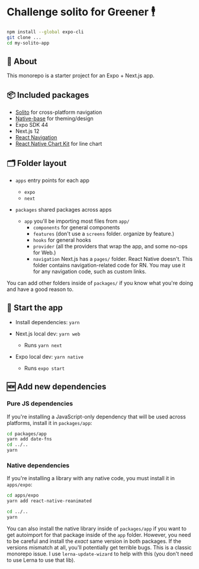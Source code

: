 # Challenge solito for Greener 🕴

```bash
npm install --global expo-cli
git clone ...
cd my-solito-app
```

## 🔦 About

This monorepo is a starter project for an Expo + Next.js app.

## 📦 Included packages

- [Solito](https://solito.dev/) for cross-platform navigation
- [Native-base](https://nativebase.io/) for theming/design
- Expo SDK 44
- Next.js 12
- [React Navigation](https://reactnavigation.org/)
- [React Native Chart Kit](https://github.com/indiespirit/react-native-chart-kit) for line chart

## 🗂 Folder layout

- `apps` entry points for each app

  - `expo`
  - `next`

- `packages` shared packages across apps
  - `app` you'll be importing most files from `app/`
    - `components` for general components
    - `features` (don't use a `screens` folder. organize by feature.)
    - `hooks` for general hooks
    - `provider` (all the providers that wrap the app, and some no-ops for Web.)
    - `navigation` Next.js has a `pages/` folder. React Native doesn't. This folder contains navigation-related code for RN. You may use it for any navigation code, such as custom links.

You can add other folders inside of `packages/` if you know what you're doing and have a good reason to.

## 🏁 Start the app

- Install dependencies: `yarn`

- Next.js local dev: `yarn web`
  - Runs `yarn next`
- Expo local dev: `yarn native`
  - Runs `expo start`

## 🆕 Add new dependencies

### Pure JS dependencies

If you're installing a JavaScript-only dependency that will be used across platforms, install it in `packages/app`:

```sh
cd packages/app
yarn add date-fns
cd ../..
yarn
```

### Native dependencies

If you're installing a library with any native code, you must install it in `apps/expo`:

```sh
cd apps/expo
yarn add react-native-reanimated

cd ../..
yarn
```

You can also install the native library inside of `packages/app` if you want to get autoimport for that package inside of the `app` folder. However, you need to be careful and install the _exact_ same version in both packages. If the versions mismatch at all, you'll potentially get terrible bugs. This is a classic monorepo issue. I use `lerna-update-wizard` to help with this (you don't need to use Lerna to use that lib).
